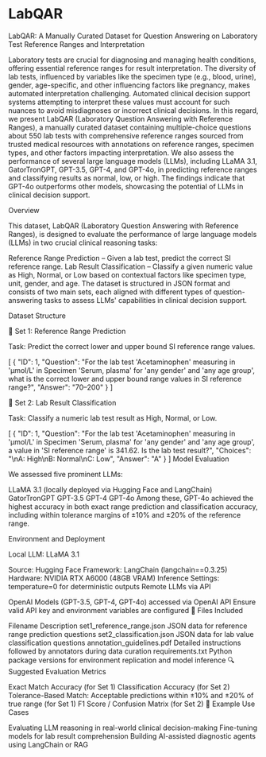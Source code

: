 # LabQAR
LabQAR: A Manually Curated Dataset for Question Answering on Laboratory Test Reference Ranges and Interpretation

Laboratory tests are crucial for diagnosing and managing health conditions, offering essential reference ranges for result interpretation. The diversity of lab tests, influenced by variables like the specimen type (e.g., blood, urine), gender, age-specific, and other influencing factors like pregnancy, makes automated interpretation challenging. Automated clinical decision support systems attempting to interpret these values must account for such nuances to avoid misdiagnoses or incorrect clinical decisions. In this regard, we present LabQAR (Laboratory Question Answering with Reference Ranges), a manually curated dataset containing multiple-choice questions about 550 lab tests with comprehensive reference ranges sourced from trusted medical resources with annotations on reference ranges, specimen types, and other factors impacting interpretation. We also assess the performance of several large language models (LLMs), including LLaMA 3.1, GatorTronGPT, GPT-3.5, GPT-4, and GPT-4o, in predicting reference ranges and classifying results as normal, low, or high. The findings indicate that GPT-4o outperforms other models, showcasing the potential of LLMs in clinical decision support.

Overview

This dataset, LabQAR (Laboratory Question Answering with Reference Ranges), is designed to evaluate the performance of large language models (LLMs) in two crucial clinical reasoning tasks:

Reference Range Prediction – Given a lab test, predict the correct SI reference range.
Lab Result Classification – Classify a given numeric value as High, Normal, or Low based on contextual factors like specimen type, unit, gender, and age.
The dataset is structured in JSON format and consists of two main sets, each aligned with different types of question-answering tasks to assess LLMs' capabilities in clinical decision support.

Dataset Structure

📁 Set 1: Reference Range Prediction

Task: Predict the correct lower and upper bound SI reference range values.

[
  {
    "ID": 1,
    "Question": "For the lab test 'Acetaminophen' measuring in 'μmol/L' in Specimen 'Serum, plasma' for 'any gender' and 'any age group', what is the correct lower and upper bound range values in SI reference range?",
    "Answer": "70–200"
  }
]


📁 Set 2: Lab Result Classification

Task: Classify a numeric lab test result as High, Normal, or Low.

[
  {
    "ID": 1,
    "Question": "For the lab test 'Acetaminophen' measuring in 'μmol/L' in Specimen 'Serum, plasma' for 'any gender' and 'any age group', a value in 'SI reference range' is 341.62. Is the lab test result?",
    "Choices": "\nA: High\nB: Normal\nC: Low",
    "Answer": "A"
  }
]
Model Evaluation

We assessed five prominent LLMs:

LLaMA 3.1 (locally deployed via Hugging Face and LangChain)
GatorTronGPT
GPT-3.5
GPT-4
GPT-4o
Among these, GPT-4o achieved the highest accuracy in both exact range prediction and classification accuracy, including within tolerance margins of ±10% and ±20% of the reference range.

Environment and Deployment

Local LLM: LLaMA 3.1

Source: Hugging Face
Framework: LangChain (langchain==0.3.25)
Hardware: NVIDIA RTX A6000 (48GB VRAM)
Inference Settings: temperature=0 for deterministic outputs
Remote LLMs via API

OpenAI Models (GPT-3.5, GPT-4, GPT-4o) accessed via OpenAI API
Ensure valid API key and environment variables are configured
📂 Files Included

Filename	Description
set1_reference_range.json	JSON data for reference range prediction questions
set2_classification.json	JSON data for lab value classification questions
annotation_guidelines.pdf	Detailed instructions followed by annotators during data curation
requirements.txt	Python package versions for environment replication and model inference
🔍 Suggested Evaluation Metrics

Exact Match Accuracy (for Set 1)
Classification Accuracy (for Set 2)
Tolerance-Based Match: Acceptable predictions within ±10% and ±20% of true range (for Set 1)
F1 Score / Confusion Matrix (for Set 2)
🧠 Example Use Cases

Evaluating LLM reasoning in real-world clinical decision-making
Fine-tuning models for lab result comprehension
Building AI-assisted diagnostic agents using LangChain or RAG
